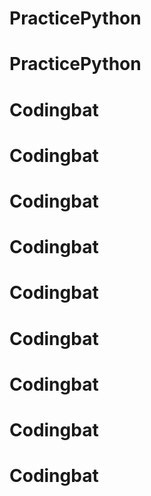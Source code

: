 # PracticePython
# PracticePython
# Codingbat
# Codingbat
# Codingbat
# Codingbat
# Codingbat
# Codingbat
# Codingbat
# Codingbat
# Codingbat
